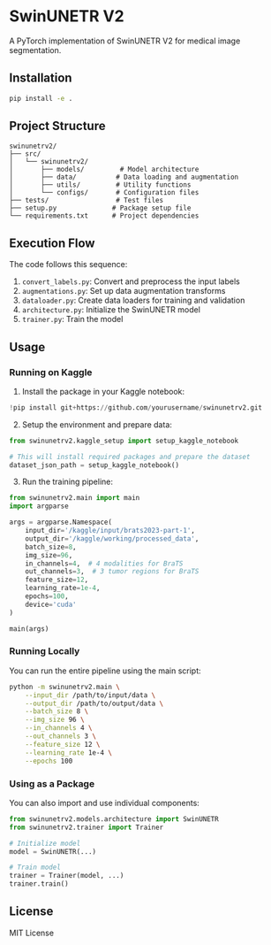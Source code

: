 # SwinUNETR V2

A PyTorch implementation of SwinUNETR V2 for medical image segmentation.

## Installation

```bash
pip install -e .
```

## Project Structure

```
swinunetrv2/
├── src/
│   └── swinunetrv2/
│       ├── models/         # Model architecture
│       ├── data/          # Data loading and augmentation
│       ├── utils/         # Utility functions
│       └── configs/       # Configuration files
├── tests/                 # Test files
├── setup.py              # Package setup file
└── requirements.txt      # Project dependencies
```

## Execution Flow

The code follows this sequence:
1. `convert_labels.py`: Convert and preprocess the input labels
2. `augmentations.py`: Set up data augmentation transforms
3. `dataloader.py`: Create data loaders for training and validation
4. `architecture.py`: Initialize the SwinUNETR model
5. `trainer.py`: Train the model

## Usage

### Running on Kaggle

1. Install the package in your Kaggle notebook:
```python
!pip install git+https://github.com/yourusername/swinunetrv2.git
```

2. Setup the environment and prepare data:
```python
from swinunetrv2.kaggle_setup import setup_kaggle_notebook

# This will install required packages and prepare the dataset
dataset_json_path = setup_kaggle_notebook()
```

3. Run the training pipeline:
```python
from swinunetrv2.main import main
import argparse

args = argparse.Namespace(
    input_dir='/kaggle/input/brats2023-part-1',
    output_dir='/kaggle/working/processed_data',
    batch_size=8,
    img_size=96,
    in_channels=4,  # 4 modalities for BraTS
    out_channels=3,  # 3 tumor regions for BraTS
    feature_size=12,
    learning_rate=1e-4,
    epochs=100,
    device='cuda'
)

main(args)
```

### Running Locally

You can run the entire pipeline using the main script:

```bash
python -m swinunetrv2.main \
    --input_dir /path/to/input/data \
    --output_dir /path/to/output/data \
    --batch_size 8 \
    --img_size 96 \
    --in_channels 4 \
    --out_channels 3 \
    --feature_size 12 \
    --learning_rate 1e-4 \
    --epochs 100
```

### Using as a Package

You can also import and use individual components:

```python
from swinunetrv2.models.architecture import SwinUNETR
from swinunetrv2.trainer import Trainer

# Initialize model
model = SwinUNETR(...)

# Train model
trainer = Trainer(model, ...)
trainer.train()
```

## License

MIT License 